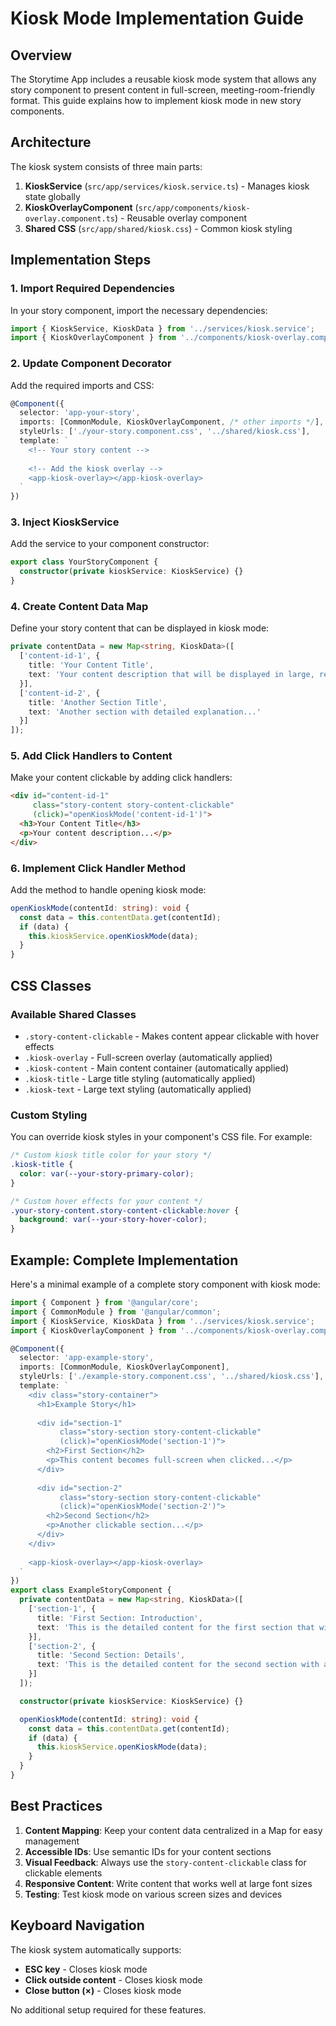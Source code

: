 # Kiosk Mode Implementation Guide

## Overview
The Storytime App includes a reusable kiosk mode system that allows any story component to present content in full-screen, meeting-room-friendly format. This guide explains how to implement kiosk mode in new story components.

## Architecture
The kiosk system consists of three main parts:

1. **KioskService** (`src/app/services/kiosk.service.ts`) - Manages kiosk state globally
2. **KioskOverlayComponent** (`src/app/components/kiosk-overlay.component.ts`) - Reusable overlay component
3. **Shared CSS** (`src/app/shared/kiosk.css`) - Common kiosk styling

## Implementation Steps

### 1. Import Required Dependencies

In your story component, import the necessary dependencies:

```typescript
import { KioskService, KioskData } from '../services/kiosk.service';
import { KioskOverlayComponent } from '../components/kiosk-overlay.component';
```

### 2. Update Component Decorator

Add the required imports and CSS:

```typescript
@Component({
  selector: 'app-your-story',
  imports: [CommonModule, KioskOverlayComponent, /* other imports */],
  styleUrls: ['./your-story.component.css', '../shared/kiosk.css'],
  template: `
    <!-- Your story content -->
    
    <!-- Add the kiosk overlay -->
    <app-kiosk-overlay></app-kiosk-overlay>
  `
})
```

### 3. Inject KioskService

Add the service to your component constructor:

```typescript
export class YourStoryComponent {
  constructor(private kioskService: KioskService) {}
}
```

### 4. Create Content Data Map

Define your story content that can be displayed in kiosk mode:

```typescript
private contentData = new Map<string, KioskData>([
  ['content-id-1', { 
    title: 'Your Content Title',
    text: 'Your content description that will be displayed in large, readable format.'
  }],
  ['content-id-2', { 
    title: 'Another Section Title',
    text: 'Another section with detailed explanation...'
  }]
]);
```

### 5. Add Click Handlers to Content

Make your content clickable by adding click handlers:

```html
<div id="content-id-1" 
     class="story-content story-content-clickable" 
     (click)="openKioskMode('content-id-1')">
  <h3>Your Content Title</h3>
  <p>Your content description...</p>
</div>
```

### 6. Implement Click Handler Method

Add the method to handle opening kiosk mode:

```typescript
openKioskMode(contentId: string): void {
  const data = this.contentData.get(contentId);
  if (data) {
    this.kioskService.openKioskMode(data);
  }
}
```

## CSS Classes

### Available Shared Classes

- `.story-content-clickable` - Makes content appear clickable with hover effects
- `.kiosk-overlay` - Full-screen overlay (automatically applied)
- `.kiosk-content` - Main content container (automatically applied)
- `.kiosk-title` - Large title styling (automatically applied)
- `.kiosk-text` - Large text styling (automatically applied)

### Custom Styling

You can override kiosk styles in your component's CSS file. For example:

```css
/* Custom kiosk title color for your story */
.kiosk-title {
  color: var(--your-story-primary-color);
}

/* Custom hover effects for your content */
.your-story-content.story-content-clickable:hover {
  background: var(--your-story-hover-color);
}
```

## Example: Complete Implementation

Here's a minimal example of a complete story component with kiosk mode:

```typescript
import { Component } from '@angular/core';
import { CommonModule } from '@angular/common';
import { KioskService, KioskData } from '../services/kiosk.service';
import { KioskOverlayComponent } from '../components/kiosk-overlay.component';

@Component({
  selector: 'app-example-story',
  imports: [CommonModule, KioskOverlayComponent],
  styleUrls: ['./example-story.component.css', '../shared/kiosk.css'],
  template: `
    <div class="story-container">
      <h1>Example Story</h1>
      
      <div id="section-1" 
           class="story-section story-content-clickable" 
           (click)="openKioskMode('section-1')">
        <h2>First Section</h2>
        <p>This content becomes full-screen when clicked...</p>
      </div>
      
      <div id="section-2" 
           class="story-section story-content-clickable" 
           (click)="openKioskMode('section-2')">
        <h2>Second Section</h2>
        <p>Another clickable section...</p>
      </div>
    </div>
    
    <app-kiosk-overlay></app-kiosk-overlay>
  `
})
export class ExampleStoryComponent {
  private contentData = new Map<string, KioskData>([
    ['section-1', { 
      title: 'First Section: Introduction',
      text: 'This is the detailed content for the first section that will be displayed in large, readable format suitable for presentations.'
    }],
    ['section-2', { 
      title: 'Second Section: Details',
      text: 'This is the detailed content for the second section with all the important information expanded for easy viewing.'
    }]
  ]);

  constructor(private kioskService: KioskService) {}

  openKioskMode(contentId: string): void {
    const data = this.contentData.get(contentId);
    if (data) {
      this.kioskService.openKioskMode(data);
    }
  }
}
```

## Best Practices

1. **Content Mapping**: Keep your content data centralized in a Map for easy management
2. **Accessible IDs**: Use semantic IDs for your content sections
3. **Visual Feedback**: Always use the `story-content-clickable` class for clickable elements
4. **Responsive Content**: Write content that works well at large font sizes
5. **Testing**: Test kiosk mode on various screen sizes and devices

## Keyboard Navigation

The kiosk system automatically supports:
- **ESC key** - Closes kiosk mode
- **Click outside content** - Closes kiosk mode  
- **Close button (×)** - Closes kiosk mode

No additional setup required for these features.